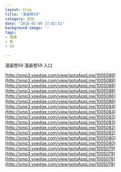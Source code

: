 ```yaml
---
layout: blog
title: "漫画卷59"
category: 其他
date: "2018-02-09 17:02:52"
background-image: ''
tags:
- 漫画
- 卷
- 59

---
```

漫画卷59
漫画卷59
入口

[http://smp3.yoedge.com/view/gotoAppLine/1005089](http://smp3.yoedge.com/view/gotoAppLine/1005089)
[http://smp3.yoedge.com/view/gotoAppLine/1005088](http://smp3.yoedge.com/view/gotoAppLine/1005088)
[http://smp3.yoedge.com/view/gotoAppLine/1005086](http://smp3.yoedge.com/view/gotoAppLine/1005086)
[http://smp3.yoedge.com/view/gotoAppLine/1005084](http://smp3.yoedge.com/view/gotoAppLine/1005084)
[http://smp3.yoedge.com/view/gotoAppLine/1005083](http://smp3.yoedge.com/view/gotoAppLine/1005083)
[http://smp3.yoedge.com/view/gotoAppLine/1005082](http://smp3.yoedge.com/view/gotoAppLine/1005082)
[http://smp3.yoedge.com/view/gotoAppLine/1005080](http://smp3.yoedge.com/view/gotoAppLine/1005080)
[http://smp3.yoedge.com/view/gotoAppLine/1005079](http://smp3.yoedge.com/view/gotoAppLine/1005079)
[http://smp3.yoedge.com/view/gotoAppLine/1005078](http://smp3.yoedge.com/view/gotoAppLine/1005078)

        
